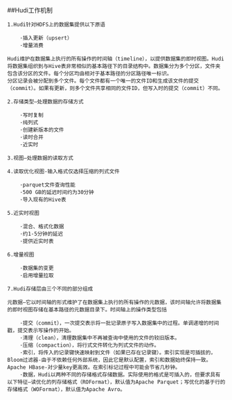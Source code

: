 ##Hudi工作机制

    1.Hudi针对HDFS上的数据集提供以下原语
    
        ·插入更新（upsert）
        ·增量消费
    
    Hudi维护在数据集上执行的所有操作的时间轴（timeline），以提供数据集的即时视图。Hudi将数据集组织到与Hive表非常相似的基本路径下的目录结构中。数据集分为多个分区，文件夹包含该分区的文件。每个分区均由相对于基本路径的分区路径唯一标识。
    分区记录会被分配到多个文件。每个文件都有一个唯一的文件ID和生成该文件的提交（commit）。如果有更新，则多个文件共享相同的文件ID，但写入时的提交（commit）不同。
    
    2.存储类型–处理数据的存储方式
    
        ·写时复制
        ·纯列式
        ·创建新版本的文件
        ·读时合并
        ·近实时
    
    3.视图–处理数据的读取方式
    
    4.读取优化视图-输入格式仅选择压缩的列式文件
    
        ·parquet文件查询性能
        ·500 GB的延迟时间约为30分钟
        ·导入现有的Hive表
    
    5.近实时视图
    
        ·混合、格式化数据
        ·约1-5分钟的延迟
        ·提供近实时表
    
    6.增量视图
    
        ·数据集的变更
        ·启用增量拉取
    
    7.Hudi存储层由三个不同的部分组成
    
    元数据–它以时间轴的形式维护了在数据集上执行的所有操作的元数据，该时间轴允许将数据集的即时视图存储在基本路径的元数据目录下。时间轴上的操作类型包括
    
        ·提交（commit），一次提交表示将一批记录原子写入数据集中的过程。单调递增的时间戳，提交表示写操作的开始。
        ·清理（clean），清理数据集中不再被查询中使用的文件的较旧版本。
        ·压缩（compaction），将行式文件转化为列式文件的动作。
        ·索引，将传入的记录键快速映射到文件（如果已存在记录键）。索引实现是可插拔的，Bloom过滤器-由于不依赖任何外部系统，因此它是默认配置，索引和数据始终保持一致。Apache HBase-对少量key更高效。在索引标记过程中可能会节省几秒钟。
        ·数据，Hudi以两种不同的存储格式存储数据。实际使用的格式是可插入的，但要求具有以下特征–读优化的列存储格式（ROFormat），默认值为Apache Parquet；写优化的基于行的存储格式（WOFormat），默认值为Apache Avro。

    